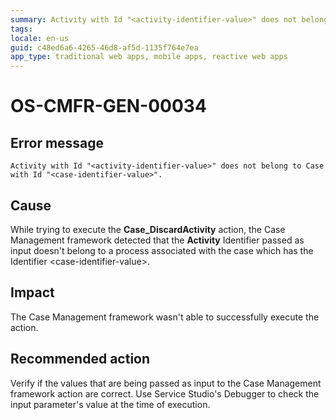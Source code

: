 ```yaml
---
summary: Activity with Id "<activity-identifier-value>" does not belong to Case with Id "<case-identifier-value>".
tags:
locale: en-us
guid: c48ed6a6-4265-46d8-af5d-1135f764e7ea
app_type: traditional web apps, mobile apps, reactive web apps
---
```


# OS-CMFR-GEN-00034

## Error message

`Activity with Id "<activity-identifier-value>" does not belong to Case with Id "<case-identifier-value>".`

## Cause

While trying to execute the **Case_DiscardActivity** action, the Case Management framework detected that the **Activity** Identifier passed as input doesn't belong to a process associated with the case which has the Identifier &lt;case-identifier-value&gt;.

## Impact

The Case Management framework wasn't able to successfully execute the action.

## Recommended action

Verify if the values that are being passed as input to the Case Management framework action are correct. Use Service Studio's Debugger to check the input parameter's value at the time of execution.
